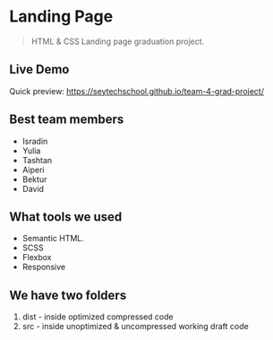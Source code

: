 # Landing Page

> HTML & CSS Landing page graduation project.

## Live Demo

Quick preview: <https://seytechschool.github.io/team-4-grad-project/>

## Best team members

- Isradin
- Yulia
- Tashtan
- Aiperi
- Bektur
- David

## What tools we used

- Semantic HTML.
- SCSS
- Flexbox
- Responsive

## We have two folders

1. dist - inside optimized compressed code
2. src - inside unoptimized & uncompressed working draft code
